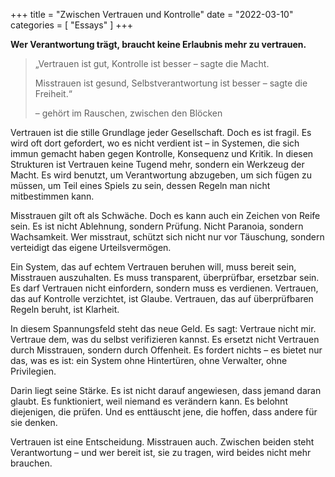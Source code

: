 +++
title = "Zwischen Vertrauen und Kontrolle"
date = "2022-03-10"
categories = [
    "Essays"
]
+++

**Wer Verantwortung trägt, braucht keine Erlaubnis mehr zu vertrauen.**

> „Vertrauen ist gut, Kontrolle ist besser – sagte die Macht.
>
> Misstrauen ist gesund, Selbstverantwortung ist besser – sagte die Freiheit.“
>
> – gehört im Rauschen, zwischen den Blöcken

Vertrauen ist die stille Grundlage jeder Gesellschaft. Doch es ist fragil. Es wird oft dort gefordert, wo es nicht verdient ist – in Systemen, die sich immun gemacht haben gegen Kontrolle, Konsequenz und Kritik. In diesen Strukturen ist Vertrauen keine Tugend mehr, sondern ein Werkzeug der Macht. Es wird benutzt, um Verantwortung abzugeben, um sich fügen zu müssen, um Teil eines Spiels zu sein, dessen Regeln man nicht mitbestimmen kann.

Misstrauen gilt oft als Schwäche. Doch es kann auch ein Zeichen von Reife sein. Es ist nicht Ablehnung, sondern Prüfung. Nicht Paranoia, sondern Wachsamkeit. Wer misstraut, schützt sich nicht nur vor Täuschung, sondern verteidigt das eigene Urteilsvermögen.

Ein System, das auf echtem Vertrauen beruhen will, muss bereit sein, Misstrauen auszuhalten. Es muss transparent, überprüfbar, ersetzbar sein. Es darf Vertrauen nicht einfordern, sondern muss es verdienen. Vertrauen, das auf Kontrolle verzichtet, ist Glaube. Vertrauen, das auf überprüfbaren Regeln beruht, ist Klarheit.

In diesem Spannungsfeld steht das neue Geld. Es sagt: Vertraue nicht mir. Vertraue dem, was du selbst verifizieren kannst. Es ersetzt nicht Vertrauen durch Misstrauen, sondern durch Offenheit. Es fordert nichts – es bietet nur das, was es ist: ein System ohne Hintertüren, ohne Verwalter, ohne Privilegien.

Darin liegt seine Stärke. Es ist nicht darauf angewiesen, dass jemand daran glaubt. Es funktioniert, weil niemand es verändern kann. Es belohnt diejenigen, die prüfen. Und es enttäuscht jene, die hoffen, dass andere für sie denken.

Vertrauen ist eine Entscheidung. Misstrauen auch. Zwischen beiden steht Verantwortung – und wer bereit ist, sie zu tragen, wird beides nicht mehr brauchen.